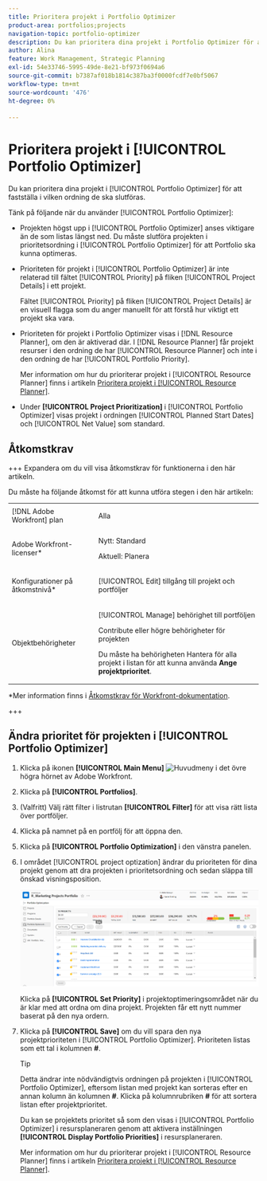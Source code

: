 ```yaml
---
title: Prioritera projekt i Portfolio Optimizer
product-area: portfolios;projects
navigation-topic: portfolio-optimizer
description: Du kan prioritera dina projekt i Portfolio Optimizer för att fastställa i vilken ordning de ska slutföras.
author: Alina
feature: Work Management, Strategic Planning
exl-id: 54e33746-5995-49de-8e21-bf973f0694a6
source-git-commit: b7387af018b1814c387ba3f0000fcdf7e0bf5067
workflow-type: tm+mt
source-wordcount: '476'
ht-degree: 0%

---
```


# Prioritera projekt i [!UICONTROL Portfolio Optimizer]

Du kan prioritera dina projekt i [!UICONTROL Portfolio Optimizer] för att fastställa i vilken ordning de ska slutföras.

Tänk på följande när du använder [!UICONTROL Portfolio Optimizer]:

* Projekten högst upp i [!UICONTROL Portfolio Optimizer] anses viktigare än de som listas längst ned. Du måste slutföra projekten i prioritetsordning i [!UICONTROL Portfolio Optimizer] för att Portfolio ska kunna optimeras.
* Prioriteten för projekt i [!UICONTROL Portfolio Optimizer] är inte relaterad till fältet [!UICONTROL Priority] på fliken [!UICONTROL Project Details] i ett projekt.

  Fältet [!UICONTROL Priority] på fliken [!UICONTROL Project Details] är en visuell flagga som du anger manuellt för att förstå hur viktigt ett projekt ska vara.

* Prioriteten för projekt i Portfolio Optimizer visas i [!DNL Resource Planner], om den är aktiverad där. I [!DNL Resource Planner] får projekt resurser i den ordning de har [!UICONTROL Resource Planner] och inte i den ordning de har [!UICONTROL Portfolio Priority].

  Mer information om hur du prioriterar projekt i [!UICONTROL Resource Planner] finns i artikeln [Prioritera projekt i [!UICONTROL Resource Planner]](../../../resource-mgmt/resource-planning/prioritize-projects-resource-planner.md).

* Under **[!UICONTROL Project Prioritization]** i [!UICONTROL Portfolio Optimizer] visas projekt i ordningen [!UICONTROL Planned Start Dates] och [!UICONTROL Net Value] som standard.

## Åtkomstkrav

+++ Expandera om du vill visa åtkomstkrav för funktionerna i den här artikeln.

Du måste ha följande åtkomst för att kunna utföra stegen i den här artikeln:

<table style="table-layout:auto"> 
 <col> 
 <col> 
 <tbody> 
  <tr> 
   <td role="rowheader">[!DNL Adobe Workfront] plan</td> 
   <td> <p>Alla </p> </td> 
  </tr> 
  <tr> 
   <td role="rowheader">Adobe Workfront-licenser*</td> 
   <td> <p>Nytt: Standard</p>
   <p>Aktuell: Planera</p> </td> 
  </tr> 
  <tr> 
   <td role="rowheader">Konfigurationer på åtkomstnivå*</td> 
   <td> <p>[!UICONTROL Edit] tillgång till projekt och portföljer</p></td> 
  </tr> 
  <tr> 
   <td role="rowheader">Objektbehörigheter</td> 
   <td> <p>[!UICONTROL Manage] behörighet till portföljen</p> <p>Contribute eller högre behörigheter för projekten</p> 
   <p>Du måste ha behörigheten Hantera för alla projekt i listan för att kunna använda <b>Ange projektprioritet</b>.</p>
    </td> 
  </tr> 
 </tbody> 
</table>

*Mer information finns i [Åtkomstkrav för Workfront-dokumentation](/help/quicksilver/administration-and-setup/add-users/access-levels-and-object-permissions/access-level-requirements-in-documentation.md).

+++

## Ändra prioritet för projekten i [!UICONTROL Portfolio Optimizer]

1. Klicka på ikonen **[!UICONTROL Main Menu]** ![Huvudmeny](assets/main-menu-icon.png) i det övre högra hörnet av Adobe Workfront.

1. Klicka på **[!UICONTROL Portfolios]**.
1. (Valfritt) Välj rätt filter i listrutan **[!UICONTROL Filter]** för att visa rätt lista över portföljer.
1. Klicka på namnet på en portfölj för att öppna den.
1. Klicka på **[!UICONTROL Portfolio Optimization]** i den vänstra panelen.
1. I området [!UICONTROL project optization] ändrar du prioriteten för dina projekt genom att dra projekten i prioritetsordning och sedan släppa till önskad visningsposition.

   ![Portfolio-optimering med projekt](assets/portfolio-optimizer-with-projects-nwe-350x89.png)

   Klicka på **[!UICONTROL Set Priority]** i projektoptimeringsområdet när du är klar med att ordna om dina projekt. Projekten får ett nytt nummer baserat på den nya ordern.

1. Klicka på **[!UICONTROL Save]** om du vill spara den nya projektprioriteten i [!UICONTROL Portfolio Optimizer]. Prioriteten listas som ett tal i kolumnen **#**.

   >[!TIP]
   >
   >Detta ändrar inte nödvändigtvis ordningen på projekten i [!UICONTROL Portfolio Optimizer], eftersom listan med projekt kan sorteras efter en annan kolumn än kolumnen **#**. Klicka på kolumnrubriken **#** för att sortera listan efter projektprioritet.

   Du kan se projektets prioritet så som den visas i [!UICONTROL Portfolio Optimizer] i resursplaneraren genom att aktivera inställningen **[!UICONTROL Display Portfolio Priorities]** i resursplaneraren.

   Mer information om hur du prioriterar projekt i [!UICONTROL Resource Planner] finns i artikeln [Prioritera projekt i [!UICONTROL Resource Planner]](../../../resource-mgmt/resource-planning/prioritize-projects-resource-planner.md).
